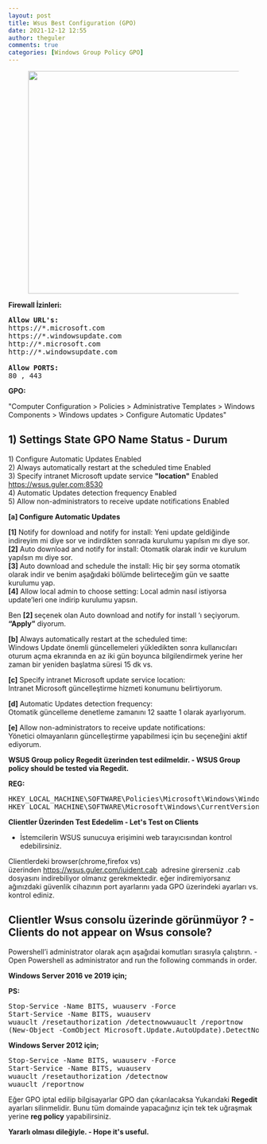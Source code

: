 ```yaml
---
layout: post
title: Wsus Best Configuration (GPO)
date: 2021-12-12 12:55
author: theguler
comments: true
categories: [Windows Group Policy GPO]
---
```

<!-- wp:image {"id":532,"width":"448px","height":"auto","aspectRatio":"1.7928994082840237","sizeSlug":"large","linkDestination":"none"} -->
<figure class="wp-block-image size-large is-resized"><img src="https://farukguler.com/assets/post_images/sccm-wsus.jpg?w=541" alt="" class="wp-image-532" style="aspect-ratio:1.7928994082840237;width:448px;height:auto" /></figure>
<!-- /wp:image -->

<!-- wp:paragraph -->
<p><strong>Firewall İzinleri:</strong></p>
<!-- /wp:paragraph -->

<!-- wp:preformatted -->
<pre id="block-212c4770-1090-40f9-a3aa-882bb19bd474" class="wp-block-preformatted"><strong>Allow URL's:</strong>
https://*.microsoft.com
https://*.windowsupdate.com
http://*.microsoft.com
http://*.windowsupdate.com

<strong>Allow PORTS:</strong>
80 , 443</pre>
<!-- /wp:preformatted -->

<!-- wp:paragraph -->
<p><strong>GPO: </strong></p>
<!-- /wp:paragraph -->

<!-- wp:paragraph -->
<p>"Computer Configuration &gt; Policies &gt; Administrative Templates &gt; Windows Components &gt; Windows updates &gt; Configure Automatic Updates"</p>
<!-- /wp:paragraph -->

<!-- wp:heading -->
<h2 class="wp-block-heading" id="1-settings-state-gpo-name-status-durum">1) Settings State GPO Name Status - Durum</h2>
<!-- /wp:heading -->

<!-- wp:paragraph -->
<p>1) Configure Automatic Updates Enabled<br>2) Always automatically restart at the scheduled time Enabled<br>3) Specify intranet Microsoft update service <strong>"location"</strong> Enabled  <a href="https://wsus.guler.com:8530">https://wsus.guler.com:8530</a><br>4) Automatic Updates detection frequency Enabled<br>5) Allow non-administrators to receive update notifications Enabled</p>
<!-- /wp:paragraph -->

<!-- wp:paragraph -->
<p><strong>[a] Configure Automatic Updates</strong></p>
<!-- /wp:paragraph -->

<!-- wp:paragraph -->
<p><strong>[1]</strong> Notify for download and notify for install: Yeni update geldiğinde indireyim mi diye sor ve indirdikten sonrada kurulumu yapılsın mı diye sor.<br><strong>[2]</strong> Auto download and notify for install: Otomatik olarak indir ve kurulum yapılsın mı diye sor.<br><strong>[3] </strong>Auto download and schedule the install: Hiç bir şey sorma otomatik olarak indir ve benim aşağıdaki bölümde belirteceğim gün ve saatte kurulumu yap.<br><strong>[4]</strong> Allow local admin to choose setting: Local admin nasıl istiyorsa update’leri one indirip kurulumu yapsın.</p>
<!-- /wp:paragraph -->

<!-- wp:paragraph -->
<p>Ben <strong>[2] </strong>seçenek olan Auto download and notify for install ‘ı seçiyorum. <strong>“Apply”</strong> diyorum.</p>
<!-- /wp:paragraph -->

<!-- wp:paragraph -->
<p><strong>[b]</strong> Always automatically restart at the scheduled time:<br>Windows Update önemli güncellemeleri yükledikten sonra kullanıcıları oturum açma ekranında en az iki gün boyunca bilgilendirmek yerine her zaman bir yeniden başlatma süresi 15 dk vs.</p>
<!-- /wp:paragraph -->

<!-- wp:paragraph -->
<p><strong>[c]</strong> Specify intranet Microsoft update service location:<br>Intranet Microsoft güncelleştirme hizmeti konumunu belirtiyorum.</p>
<!-- /wp:paragraph -->

<!-- wp:paragraph -->
<p><strong>[d<strong>]</strong> </strong>Automatic Updates detection frequency:<br>Otomatik güncelleme denetleme zamanını 12 saatte 1 olarak ayarlıyorum.</p>
<!-- /wp:paragraph -->

<!-- wp:paragraph -->
<p><strong>[e]</strong> Allow non-administrators to receive update notifications:<br>Yönetici olmayanların güncelleştirme yapabilmesi için bu seçeneğini aktif ediyorum.</p>
<!-- /wp:paragraph -->

<!-- wp:paragraph -->
<p><strong>WSUS Group policy Regedit üzerinden test edilmeldir. - WSUS Group policy should be tested via Regedit.</strong></p>
<!-- /wp:paragraph -->

<!-- wp:paragraph -->
<p><strong>REG:</strong></p>
<!-- /wp:paragraph -->

<!-- wp:preformatted -->
<pre id="block-212c4770-1090-40f9-a3aa-882bb19bd474" class="wp-block-preformatted">HKEY_LOCAL_MACHINE\SOFTWARE\Policies\Microsoft\Windows\WindowsUpdate
HKEY_LOCAL_MACHINE\SOFTWARE\Microsoft\Windows\CurrentVersion\WindowsUpdate</pre>
<!-- /wp:preformatted -->

<!-- wp:paragraph -->
<p><strong>Clientler Üzerinden Test Ededelim - Let's Test on Clients</strong></p>
<!-- /wp:paragraph -->

<!-- wp:list -->
<ul><!-- wp:list-item -->
<li>İstemcilerin WSUS sunucuya erişimini web tarayıcısından kontrol edebilirsiniz.</li>
<!-- /wp:list-item --></ul>
<!-- /wp:list -->

<!-- wp:paragraph -->
<p>Clientlerdeki browser(chrome,firefox vs) üzerinden <a href="https://wsus.guler.com/iuident.cab" target="_blank" rel="noreferrer noopener">https://wsus.guler.com/iuident.cab</a>  adresine girerseniz .cab dosyasını indirebiliyor olmanız gerekmektedir. eğer indiremiyorsanız ağınızdaki güvenlik cihazının port ayarlarını yada GPO üzerindeki ayarları vs. kontrol ediniz.</p>
<!-- /wp:paragraph -->

<!-- wp:heading -->
<h2 class="wp-block-heading" id="clientler-wsus-consolu-uzerinde-gorunmuyor-clients-do-not-appear-on-wsus-console"><strong>Clientler Wsus consolu üzerinde görünmüyor ? - Clients do not appear on Wsus console?</strong></h2>
<!-- /wp:heading -->

<!-- wp:paragraph -->
<p>Powershell’i administrator olarak açın aşağıdai komutları sırasıyla çalıştırın. - Open Powershell as administrator and run the following commands in order.</p>
<!-- /wp:paragraph -->

<!-- wp:paragraph -->
<p><strong>Windows Server 2016 ve 2019 için;</strong></p>
<!-- /wp:paragraph -->

<!-- wp:paragraph -->
<p><strong>PS:</strong></p>
<!-- /wp:paragraph -->

<!-- wp:preformatted -->
<pre id="block-212c4770-1090-40f9-a3aa-882bb19bd474" class="wp-block-preformatted">Stop-Service -Name BITS, wuauserv -Force
Start-Service -Name BITS, wuauserv
wuauclt /resetauthorization /detectnowwuauclt /reportnow
(New-Object -ComObject Microsoft.Update.AutoUpdate).DetectNow()</pre>
<!-- /wp:preformatted -->

<!-- wp:paragraph -->
<p><strong>Windows Server 2012 için;</strong></p>
<!-- /wp:paragraph -->

<!-- wp:preformatted -->
<pre id="block-212c4770-1090-40f9-a3aa-882bb19bd474" class="wp-block-preformatted">Stop-Service -Name BITS, wuauserv -Force
Start-Service -Name BITS, wuauserv
wuauclt /resetauthorization /detectnow
wuauclt /reportnow</pre>
<!-- /wp:preformatted -->

<!-- wp:paragraph -->
<p>Eğer GPO iptal edilip bilgisayarlar GPO dan çıkarılacaksa  Yukarıdaki <strong>Regedit</strong> ayarları silinmelidir. Bunu tüm domainde yapacağınız için tek tek uğraşmak yerine <strong>reg policy</strong> yapabilirsiniz.</p>
<!-- /wp:paragraph -->

<!-- wp:paragraph -->
<p><strong>Yararlı olması dileğiyle. - Hope it's useful.</strong></p>
<!-- /wp:paragraph -->
